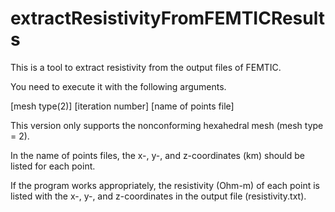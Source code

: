 # extractResistivityFromFEMTICResults
This is a tool to extract resistivity from the output files of FEMTIC.

You need to execute it with the following arguments.

[mesh type(2)] [iteration number] [name of points file]

This version only supports the nonconforming hexahedral mesh (mesh type = 2).

In the name of points files, the x-, y-, and z-coordinates (km) should be listed for each point.

If the program works appropriately, the resistivity (Ohm-m) of each point is listed with the x-, y-, and z-coordinates in the output file (resistivity.txt).


